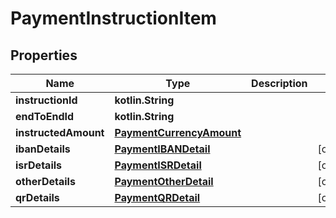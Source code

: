 
# PaymentInstructionItem

## Properties
Name | Type | Description | Notes
------------ | ------------- | ------------- | -------------
**instructionId** | **kotlin.String** |  | 
**endToEndId** | **kotlin.String** |  | 
**instructedAmount** | [**PaymentCurrencyAmount**](PaymentCurrencyAmount.md) |  | 
**ibanDetails** | [**PaymentIBANDetail**](PaymentIBANDetail.md) |  |  [optional]
**isrDetails** | [**PaymentISRDetail**](PaymentISRDetail.md) |  |  [optional]
**otherDetails** | [**PaymentOtherDetail**](PaymentOtherDetail.md) |  |  [optional]
**qrDetails** | [**PaymentQRDetail**](PaymentQRDetail.md) |  |  [optional]



